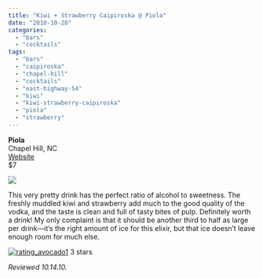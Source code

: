 ```yaml
---
title: "Kiwi + Strawberry Caipiroska @ Piola"
date: "2010-10-28"
categories:
  - "bars"
  - "cocktails"
tags:
  - "bars"
  - "caipiroska"
  - "chapel-hill"
  - "cocktails"
  - "east-highway-54"
  - "kiwi"
  - "kiwi-strawberry-caipiroska"
  - "piola"
  - "strawberry"
---
```


**Piola**\
Chapel Hill, NC\
[Website](http://www.piola.it/mondo2.php?menu_number=3&lang=en&id=38)\
$7

![](http://www.thegourmez.com/gourmez/photos/piola03.JPG)

This very pretty drink has the perfect ratio of alcohol to sweetness. The freshly muddled kiwi and strawberry add much to the good quality of the vodka, and the taste is clean and full of tasty bites of pulp. Definitely worth a drink! My only complaint is that it should be another third to half as large per drink—it’s the right amount of ice for this elixir, but that ice doesn’t leave enough room for much else.




<div class="caption">

[![](http://s3.amazonaws.com/thegourmez-wpmedia/2009/02/rating_avocado1.gif "rating_avocado1")](http://s3.amazonaws.com/thegourmez-wpmedia/2009/02/rating_avocado1.gif) 3 stars</div>


_Reviewed 10.14.10._
